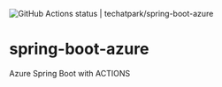 ![GitHub Actions status | techatpark/spring-boot-azure](https://github.com/techatpark/spring-boot-azure/workflows/Java%20CI%20with%20Maven/badge.svg)
# spring-boot-azure

Azure Spring Boot with ACTIONS
